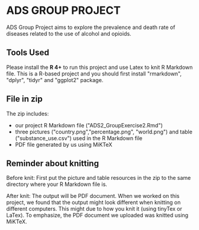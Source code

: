 # ADS GROUP PROJECT

ADS Group Project aims to explore the prevalence and death rate of diseases related to the use of alcohol and opioids.

## Tools Used

Please install the **R 4+** to run this project and use Latex to knit R Markdown file. This is a R-based project and you should first install "rmarkdown", "dplyr", "tidyr" and "ggplot2" package.

## File in zip

The zip includes:

- our project R Markdown file ("ADS2_GroupExercise2.Rmd")
- three pictures ("country.png","percentage.png", "world.png") and table ("substance_use.csv") used in the R Markdown file
- PDF file generated by us using MiKTeX

## Reminder about knitting

Before knit: First put the picture and table resources in the zip to the same directory where your R Markdown file is.

After knit: The output will be PDF document. When we worked on this project, we found that the output might look different when knitting on different computers. This might due to how you knit it (using tinyTex or LaTex). To emphasize, the PDF document we uploaded was knitted using MiKTeX.
